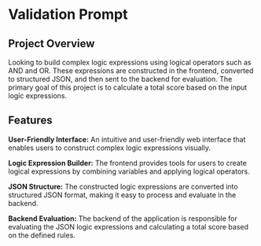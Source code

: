 # Validation Prompt

## Project Overview
Looking to build complex logic expressions using logical operators such as AND and OR. These expressions are constructed in the frontend, converted to structured JSON, and then sent to the backend for evaluation. The primary goal of this project is to calculate a total score based on the input logic expressions.

## Features
**User-Friendly Interface:** An intuitive and user-friendly web interface that enables users to construct complex logic expressions visually.

**Logic Expression Builder:** The frontend provides tools for users to create logical expressions by combining variables and applying logical operators.

**JSON Structure:** The constructed logic expressions are converted into structured JSON format, making it easy to process and evaluate in the backend.

**Backend Evaluation:** The backend of the application is responsible for evaluating the JSON logic expressions and calculating a total score based on the defined rules.

